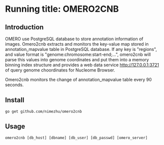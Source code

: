 # Running title: OMERO2CNB

## Introduction
OMERO use PostgreSQL database to store annotation information of images.
Omero2cnb extracts and monitors the key-value map stored in annotation_mapvalue table in PostgreSQL database.
If any key is "regions",  and value format is "genome:chromosome:start-end;...", omero2cnb will
parse this values into genome coordinates and put them into a memory binning index structure and provides a web data service http://127.0.0.1:3721 of query genome choordinates for Nucleome Browser.

Omero2cnb monitors the change of annotation_mapvalue table every 90 seconds.


## Install
```
go get github.com/nimezhu/omero2cnb
```

## Usage
```
omero2cnb [db_host] [dbname] [db_user] [db_passwd] [omero_server]
```
